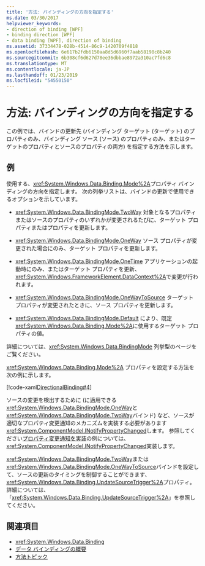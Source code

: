 ```yaml
---
title: '方法: バインディングの方向を指定する'
ms.date: 03/30/2017
helpviewer_keywords:
- direction of binding [WPF]
- binding direction [WPF]
- data binding [WPF], direction of binding
ms.assetid: 37334478-028b-4514-86c9-1420709f4818
ms.openlocfilehash: 6e617b2fdb6150aa8d5d6960f7aab58198c8b240
ms.sourcegitcommit: 6b308cf6d627d78ee36dbbae8972a310ac7fd6c8
ms.translationtype: MT
ms.contentlocale: ja-JP
ms.lasthandoff: 01/23/2019
ms.locfileid: "54550150"
---
```

# <a name="how-to-specify-the-direction-of-the-binding"></a>方法: バインディングの方向を指定する
この例では、バインドの更新先 (バインディング ターゲット (ターゲット) のプロパティのみ、バインディング ソース (ソース) のプロパティのみ、またはターゲットのプロパティとソースのプロパティの両方) を指定する方法を示します。  
  
## <a name="example"></a>例  
 使用する、<xref:System.Windows.Data.Binding.Mode%2A>プロパティ バインディングの方向を指定します。 次の列挙リストは、バインドの更新で使用できるオプションを示しています。  
  
-   <xref:System.Windows.Data.BindingMode.TwoWay> 対象となるプロパティまたはソースのプロパティのいずれかが変更されるたびに、ターゲット プロパティまたはプロパティを更新します。  
  
-   <xref:System.Windows.Data.BindingMode.OneWay> ソース プロパティが変更された場合にのみ、ターゲット プロパティを更新します。  
  
-   <xref:System.Windows.Data.BindingMode.OneTime> アプリケーションの起動時にのみ、またはターゲット プロパティを更新、<xref:System.Windows.FrameworkElement.DataContext%2A>で変更が行われます。  
  
-   <xref:System.Windows.Data.BindingMode.OneWayToSource> ターゲット プロパティが変更されたときに、ソース プロパティを更新します。  
  
-   <xref:System.Windows.Data.BindingMode.Default> により、既定<xref:System.Windows.Data.Binding.Mode%2A>に使用するターゲット プロパティの値。  
  
 詳細については、<xref:System.Windows.Data.BindingMode> 列挙型のページをご覧ください。  
  
 <xref:System.Windows.Data.Binding.Mode%2A> プロパティを設定する方法を次の例に示します。  
  
 [!code-xaml[DirectionalBinding#4](../../../../samples/snippets/csharp/VS_Snippets_Wpf/DirectionalBinding/CSharp/Page1.xaml#4)]  
  
 ソースの変更を検出するために (に適用できる<xref:System.Windows.Data.BindingMode.OneWay>と<xref:System.Windows.Data.BindingMode.TwoWay>バインド) など、ソースが適切なプロパティ変更通知のメカニズムを実装する必要があります<xref:System.ComponentModel.INotifyPropertyChanged>します。 参照してください[プロパティ変更通知を実装](../../../../docs/framework/wpf/data/how-to-implement-property-change-notification.md)の例については、<xref:System.ComponentModel.INotifyPropertyChanged>実装します。  
  
 <xref:System.Windows.Data.BindingMode.TwoWay>または<xref:System.Windows.Data.BindingMode.OneWayToSource>バインドを設定して、ソースの更新のタイミングを制御することができます、<xref:System.Windows.Data.Binding.UpdateSourceTrigger%2A>プロパティ。 詳細については、「<xref:System.Windows.Data.Binding.UpdateSourceTrigger%2A>」を参照してください。  
  
## <a name="see-also"></a>関連項目
- <xref:System.Windows.Data.Binding>
- [データ バインディングの概要](../../../../docs/framework/wpf/data/data-binding-overview.md)
- [方法トピック](../../../../docs/framework/wpf/data/data-binding-how-to-topics.md)
